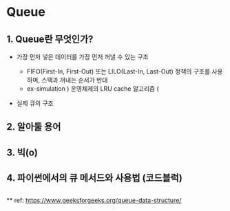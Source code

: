 # Queue
## 1. Queue란 무엇인가?

* 가장 먼저 넣은 데이터를 가장 먼저 꺼낼 수 있는 구조
  * FIFO(First-In, First-Out)  또는 LILO(Last-In, Last-Out) 정책의 구조를 사용하며, 스택과 꺼내는 순서가 반대
  * ex-simulation ) 운영체제의 LRU cache 알고리즘 (

* 실제 큐의 구조
## 2. 알아둘 용어
## 3. 빅(o)
## 4. 파이썬에서의 큐 메서드와 사용법 (코드블럭)

## 
** ref: https://www.geeksforgeeks.org/queue-data-structure/
